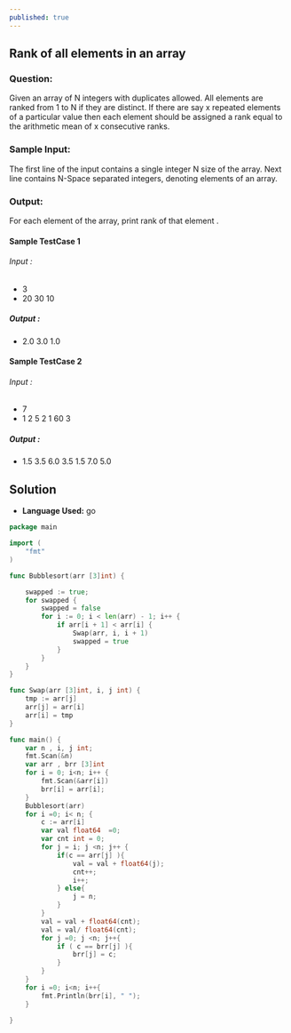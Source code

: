 ```yaml
---
published: true
---
```


## Rank of all elements in an array

### Question:

Given an array of N integers with duplicates allowed. All elements are ranked from 1 to N if they are distinct. If there are say x repeated elements of a particular value then each element should be assigned a rank equal to the arithmetic mean of x consecutive ranks.


### Sample Input:

The first line of the input contains a single integer N size of the array.
Next line contains N-Space separated integers, denoting elements of an array.

### Output:

For each element of the array, print rank of that element .


#### Sample TestCase 1
###### Input :
- 3
- 20 30 10 

##### Output :

- 2.0 3.0 1.0

#### Sample TestCase 2
###### Input :
- 7
- 1 2 5 2 1 60 3


##### Output :

- 1.5 3.5 6.0 3.5 1.5 7.0 5.0



## Solution

- **Language Used:** go

```go
package main

import (
	"fmt"
)

func Bubblesort(arr [3]int) {

	swapped := true;
	for swapped {
		swapped = false
		for i := 0; i < len(arr) - 1; i++ {
			if arr[i + 1] < arr[i] {
				Swap(arr, i, i + 1)
				swapped = true
			}
		}
	}	
}

func Swap(arr [3]int, i, j int) {
	tmp := arr[j]
	arr[j] = arr[i]
	arr[i] = tmp
}

func main() {
	var n , i, j int;
	fmt.Scan(&n)
	var arr , brr [3]int
	for i = 0; i<n; i++ {
		fmt.Scan(&arr[i])
		brr[i] = arr[i];
	}
	Bubblesort(arr)
	for i =0; i< n; {
		c := arr[i]
		var val float64  =0;
		var cnt int = 0;
		for j = i; j <n; j++ {
			if(c == arr[j] ){
				val = val + float64(j);
				cnt++;
				i++;
			} else{
				j = n;
			}
		}
		val = val + float64(cnt);
		val = val/ float64(cnt);
		for j =0; j <n; j++{
			if ( c == brr[j] ){
				brr[j] = c;
			}
		}
	}
	for i =0; i<n; i++{
		fmt.Println(brr[i], " "); 
	}

}
```

